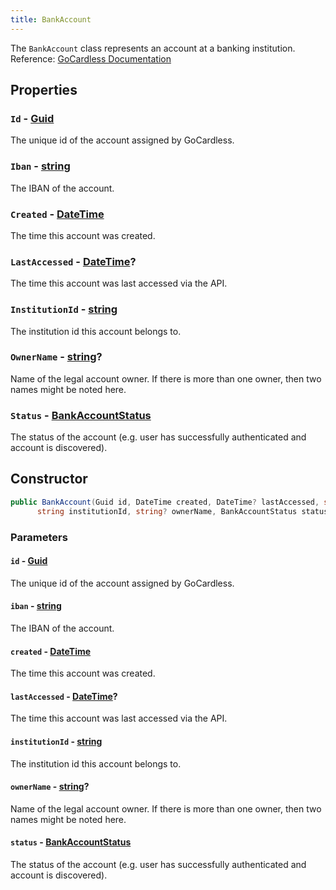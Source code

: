 ```yaml
---
title: BankAccount
---
```


The `BankAccount` class represents an account at a banking institution. Reference: [GoCardless Documentation](https://developer.gocardless.com/bank-account-data/account-details)

## Properties

### `Id` - [Guid](https://learn.microsoft.com/en-us/dotnet/api/system.guid)

The unique id of the account assigned by GoCardless.

### `Iban` - [string](https://learn.microsoft.com/en-us/dotnet/csharp/language-reference/builtin-types/reference-types#the-string-type)

The IBAN of the account.

### `Created` - [DateTime](https://learn.microsoft.com/en-us/dotnet/api/system.datetime)

The time this account was created.

### `LastAccessed` - [DateTime](https://learn.microsoft.com/en-us/dotnet/api/system.datetime)?

The time this account was last accessed via the API.

### `InstitutionId` - [string](https://learn.microsoft.com/en-us/dotnet/csharp/language-reference/builtin-types/reference-types#the-string-type)

The institution id this account belongs to.

### `OwnerName` - [string](https://learn.microsoft.com/en-us/dotnet/csharp/language-reference/builtin-types/reference-types#the-string-type)?

Name of the legal account owner. If there is more than one owner, then two names might be noted here.

### `Status` - [BankAccountStatus](/docs/api-reference/responses/bank-account-status-enum)

The status of the account (e.g. user has successfully authenticated and account is discovered).

## Constructor

```csharp
public BankAccount(Guid id, DateTime created, DateTime? lastAccessed, string iban,
      string institutionId, string? ownerName, BankAccountStatus status)
```

### Parameters

#### `id` - [Guid](https://learn.microsoft.com/en-us/dotnet/api/system.guid)

The unique id of the account assigned by GoCardless.

#### `iban` - [string](https://learn.microsoft.com/en-us/dotnet/csharp/language-reference/builtin-types/reference-types#the-string-type)

The IBAN of the account.

#### `created` - [DateTime](https://learn.microsoft.com/en-us/dotnet/api/system.datetime)

The time this account was created.

#### `lastAccessed` - [DateTime](https://learn.microsoft.com/en-us/dotnet/api/system.datetime)?

The time this account was last accessed via the API.

#### `institutionId` - [string](https://learn.microsoft.com/en-us/dotnet/csharp/language-reference/builtin-types/reference-types#the-string-type)

The institution id this account belongs to.

#### `ownerName` - [string](https://learn.microsoft.com/en-us/dotnet/csharp/language-reference/builtin-types/reference-types#the-string-type)?

Name of the legal account owner. If there is more than one owner, then two names might be noted here.

#### `status` - [BankAccountStatus](/docs/api-reference/responses/bank-account-status-enum)

The status of the account (e.g. user has successfully authenticated and account is discovered).
